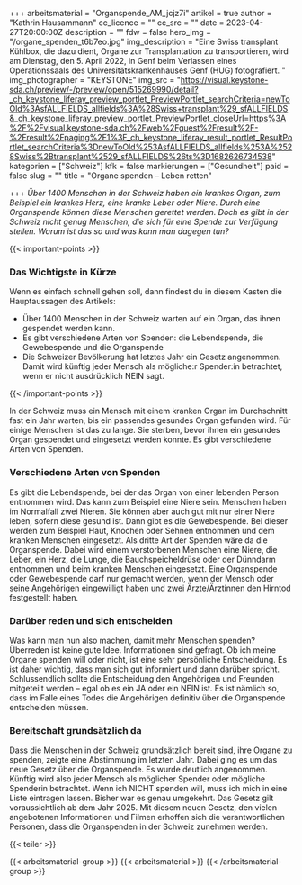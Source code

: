 +++
arbeitsmaterial = "Organspende_AM_jcjz7i"
artikel = true
author = "Kathrin Hausammann"
cc_licence = ""
cc_src = ""
date = 2023-04-27T20:00:00Z
description = ""
fdw = false
hero_img = "/organe_spenden_t6b7eo.jpg"
img_description = "Eine Swiss transplant Kühlbox, die dazu dient, Organe zur Transplantation zu transportieren, wird am Dienstag, den 5. April 2022, in Genf beim Verlassen eines Operationssaals des Universitätskrankenhauses Genf (HUG) fotografiert. "
img_photographer = "KEYSTONE"
img_src = "https://visual.keystone-sda.ch/preview/-/preview/open/515269990/detail?_ch_keystone_liferay_preview_portlet_PreviewPortlet_searchCriteria=newToOld%3AsfALLFIELDS_allfields%3A%28Swiss+transplant%29_sfALLFIELDS&_ch_keystone_liferay_preview_portlet_PreviewPortlet_closeUrl=https%3A%2F%2Fvisual.keystone-sda.ch%2Fweb%2Fguest%2Fresult%2F-%2Fresult%2Fpaging%2F1%3F_ch_keystone_liferay_result_portlet_ResultPortlet_searchCriteria%3DnewToOld%253AsfALLFIELDS_allfields%253A%2528Swiss%2Btransplant%2529_sfALLFIELDS%26ts%3D1682626734538"
kategorien = ["Schweiz"]
kfk = false
markierungen = ["Gesundheit"]
paid = false
slug = ""
title = "Organe spenden – Leben retten"

+++
_Über 1400 Menschen in der Schweiz haben ein krankes Organ, zum Beispiel ein krankes Herz, eine kranke Leber oder Niere. Durch eine Organspende können diese Menschen gerettet werden. Doch es gibt in der Schweiz nicht genug Menschen, die sich für eine Spende zur Verfügung stellen. Warum ist das so und was kann man dagegen tun?_

{{< important-points >}} <h3>Das Wichtigste in Kürze</h3>

<p>Wenn es einfach schnell gehen soll, dann findest du in diesem Kasten die Hauptaussagen des Artikels:</p>

<ul>

<li>Über 1400 Menschen in der Schweiz warten auf ein Organ, das ihnen gespendet werden kann.</li>

<li>Es gibt verschiedene Arten von Spenden: die Lebendspende, die Gewebespende und die Organspende</li>

<li>Die Schweizer Bevölkerung hat letztes Jahr ein Gesetz angenommen. Damit wird künftig jeder Mensch als mögliche:r Spender:in betrachtet, wenn er nicht ausdrücklich NEIN sagt.</li>

</ul> {{< /important-points >}}

In der Schweiz muss ein Mensch mit einem kranken Organ im Durchschnitt fast ein Jahr warten, bis ein passendes gesundes Organ gefunden wird. Für einige Menschen ist das zu lange. Sie sterben, bevor ihnen ein gesundes Organ gespendet und eingesetzt werden konnte. Es gibt verschiedene Arten von Spenden.

### Verschiedene Arten von Spenden

Es gibt die Lebendspende, bei der das Organ von einer lebenden Person entnommen wird. Das kann zum Beispiel eine Niere sein. Menschen haben im Normalfall zwei Nieren. Sie können aber auch gut mit nur einer Niere leben, sofern diese gesund ist. Dann gibt es die Gewebespende. Bei dieser werden zum Beispiel Haut, Knochen oder Sehnen entnommen und dem kranken Menschen eingesetzt. Als dritte Art der Spenden wäre da die Organspende. Dabei wird einem verstorbenen Menschen eine Niere, die Leber, ein Herz, die Lunge, die Bauchspeicheldrüse oder der Dünndarm entnommen und beim kranken Menschen eingesetzt.
Eine Organspende oder Gewebespende darf nur gemacht werden, wenn der Mensch oder seine Angehörigen eingewilligt haben und zwei Ärzte/Ärztinnen den Hirntod festgestellt haben.

### Darüber reden und sich entscheiden

Was kann man nun also machen, damit mehr Menschen spenden? Überreden ist keine gute Idee. Informationen sind gefragt. Ob ich meine Organe spenden will oder nicht, ist eine sehr persönliche Entscheidung. Es ist daher wichtig, dass man sich gut informiert und dann darüber spricht. Schlussendlich sollte die Entscheidung den Angehörigen und Freunden mitgeteilt werden – egal ob es ein JA oder ein NEIN ist. Es ist nämlich so, dass im Falle eines Todes die Angehörigen definitiv über die Organspende entscheiden müssen.

### Bereitschaft grundsätzlich da

Dass die Menschen in der Schweiz grundsätzlich bereit sind, ihre Organe zu spenden, zeigte eine Abstimmung im letzten Jahr. Dabei ging es um das neue Gesetz über die Organspende. Es wurde deutlich angenommen. Künftig wird also jeder Mensch als möglicher Spender oder mögliche Spenderin betrachtet. Wenn ich NICHT spenden will, muss ich mich in eine Liste eintragen lassen. Bisher war es genau umgekehrt. Das Gesetz gilt voraussichtlich ab dem Jahr 2025. Mit diesem neuen Gesetz, den vielen angebotenen Informationen und Filmen erhoffen sich die verantwortlichen Personen, dass die Organspenden in der Schweiz zunehmen werden.

{{< teiler >}}

{{< arbeitsmaterial-group >}}
{{< arbeitsmaterial >}}
{{< /arbeitsmaterial-group >}}
